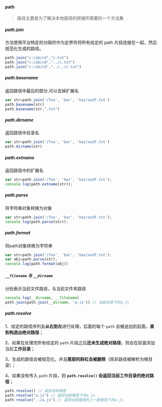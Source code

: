 #### path

>  路径主要是为了解决本地路径的拼接所需要的一个方法集

##### path.join

方法使用平台特定的分隔符作为定界符将所有给定的 path 片段连接在一起，然后规范化生成的路径。

``` js
path.join("c:/ab/cd","c.txt")
path.join("c:/ab/cd","../c.txt")
path.join("c:/ab/cd","../../c.txt")
```

##### path.basename

返回路径中最后的部分,可以去掉扩展名

``` js
var str=path.join('/foo', 'bar', 'baz/asdf.txt')
path.basename(str)
path.basename(str,".txt")
```

##### path.dirname

返回路径中目录名

``` js
var str=path.join('/foo', 'bar', 'baz/asdf.txt')
path.dirname(str)
```

##### path.extname

返回路径中的扩展名

```js
var str=path.join('/foo', 'bar', 'baz/asdf.txt');
console.log(path.extname(str));
```

##### path.parse

将字符串对象转换为对象

``` js
var str=path.join('/foo', 'bar', 'baz/asdf.txt');
console.log(path.parse(str));
```

##### path.format

将path对象转换为字符串

``` js
var str=path.join('/foo', 'bar', 'baz/asdf.txt');
var obj=path.parse(str);
console.log(path.format(obj))
```

##### `__filename` 与 `__dirname`

分别表示当前文件路径，与当前文件夹路径

``` js
console.log(__dirname, __filename)
path.join(path.join(__dirname, 'a.js')) // 当前目录下的a.js
```

##### path.resolve

1、给定的路径序列会**从右到左**进行处理，后面的每个 `path` 会被追加到前面，**直到构造出绝对路径**；

2、如果在处理完所有给定的 `path` 片段之后**还未生成绝对路径**，则会在前面添加当前**工作目录**；

3、生成的路径会被规范化，并且**尾部的斜杠会被删除**（除非路径被解析为根目录）；

4、如果没有传入 `path` 片段，则 **`path.resolve()` 会返回当前工作目录的绝对路径**；

``` js
path.resolve() // 返回当前路径
path.resolve("a.js") // 返回当前路径下的a.js
path.resolve("../a.js") // 返回当前路径的上一层路径下的a.js
```

